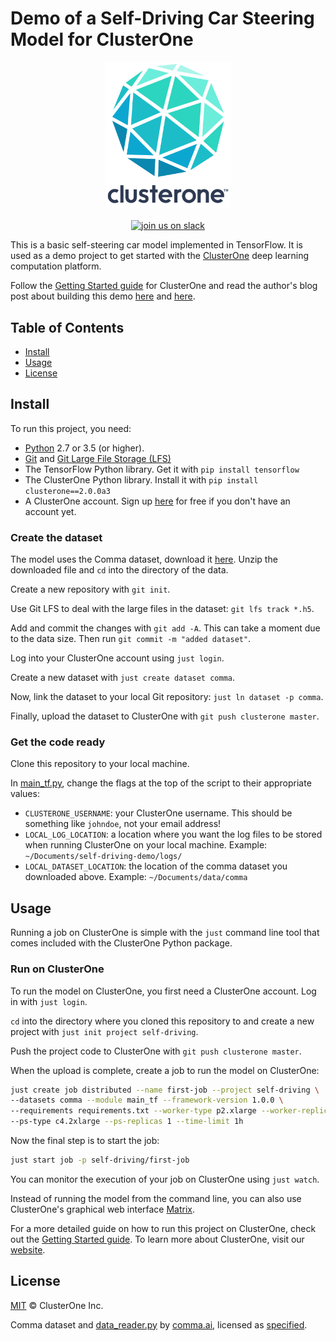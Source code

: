 # Demo of a Self-Driving Car Steering Model for ClusterOne

<p align="center">
<img src="co_logo.png" alt="ClusterOne" width="200">
<br>
<br>
<a href="https://slackin-altdyjrdgq.now.sh"><img src="https://slackin-altdyjrdgq.now.sh/badge.svg" alt="join us on slack"></a>
</p>

This is a basic self-steering car model implemented in TensorFlow. It is used as a demo project to get started with the [ClusterOne](https://clusterone.com) deep learning computation platform.


Follow the [Getting Started guide](https://docs.clusterone.com/v1.0/docs/get-started) for ClusterOne and read the author's blog post about building this demo [here](https://medium.com/towards-data-science/what-i-learnt-building-a-simple-self-steering-car-in-tensorflow-c8d7cab6f6d) and [here](https://medium.com/@malomarrec/how-to-write-distributed-tensorflow-code-with-an-example-on-tensorport-70bf3306adcb).


## Table of Contents

- [Install](#install)
- [Usage](#usage)
- [License](#license)

## Install

To run this project, you need:

- [Python](https://python.org) 2.7 or 3.5 (or higher).
- [Git](https://git-scm.com/) and [Git Large File Storage (LFS)](https://git-lfs.github.com/)
- The TensorFlow Python library. Get it with `pip install tensorflow`
- The ClusterOne Python library. Install it with `pip install clusterone==2.0.0a3`
- A ClusterOne account. Sign up [here](https://clusterone.com) for free if you don't have an account yet.

### Create the dataset

The model uses the Comma dataset, download it [here](https://tensorport-public.s3.amazonaws.com/comma-train.zip). Unzip the downloaded file and `cd` into the directory of the data.

Create a new repository with `git init`.

Use Git LFS to deal with the large files in the dataset: `git lfs track *.h5`.

Add and commit the changes with `git add -A`. This can take a moment due to the data size. Then run `git commit -m "added dataset"`.

Log into your ClusterOne account using `just login`.

Create a new dataset with `just create dataset comma`.

Now, link the dataset to your local Git repository: `just ln dataset -p comma`.

Finally, upload the dataset to ClusterOne with `git push clusterone master`.

### Get the code ready

Clone this repository to your local machine.

In [main_tf.py](/main_tf.py), change the flags at the top of the script to their appropriate values:

- `CLUSTERONE_USERNAME`: your ClusterOne username. This should be something like `johndoe`, not your email address!
- `LOCAL_LOG_LOCATION`: a location where you want the log files to be stored when running ClusterOne on your local machine. Example: `~/Documents/self-driving-demo/logs/`
- `LOCAL_DATASET_LOCATION`: the location of the comma dataset you downloaded above. Example: `~/Documents/data/comma`

## Usage

Running a job on ClusterOne is simple with the `just` command line tool that comes included with the ClusterOne Python package.

### Run on ClusterOne

To run the model on ClusterOne, you first need a ClusterOne account. Log in with `just login`.

`cd` into the directory where you cloned this repository to and create a new project with `just init project self-driving`.

Push the project code to ClusterOne with `git push clusterone master`.

When the upload is complete, create a job to run the model on ClusterOne:

```bash
just create job distributed --name first-job --project self-driving \
--datasets comma --module main_tf --framework-version 1.0.0 \
--requirements requirements.txt --worker-type p2.xlarge --worker-replicas 3 \
--ps-type c4.2xlarge --ps-replicas 1 --time-limit 1h
```

Now the final step is to start the job:

```bash
just start job -p self-driving/first-job
```

You can monitor the execution of your job on ClusterOne using `just watch`.

Instead of running the model from the command line, you can also use ClusterOne's graphical web interface [Matrix](https://clusterone.com/matrix).

For a more detailed guide on how to run this project on ClusterOne, check out the [Getting Started guide](https://docs.clusterone.com/v1.0/docs/get-started). To learn more about ClusterOne, visit our [website](https://clusterone.com).

## License

[MIT](LICENSE) © ClusterOne Inc.

Comma dataset and [data_reader.py](utils/data_reader.py) by [comma.ai](https://github.com/commaai/research), licensed as [specified](LICENSE_COMMA).
